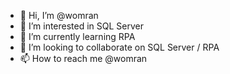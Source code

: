 - 👋 Hi, I’m @womran
- 👀 I’m interested in SQL Server
- 🌱 I’m currently learning RPA
- 💞️ I’m looking to collaborate on SQL Server / RPA
- 📫 How to reach me  @womran

<!---
womran/womran is a ✨ special ✨ repository because its `README.md` (this file) appears on your GitHub profile.
You can click the Preview link to take a look at your changes.
--->
